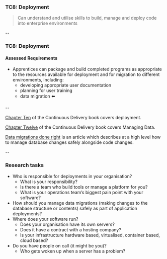 ### TC8: Deployment
 
> Can understand and utilise skills to build, manage and deploy code into enterprise environments

--

### TC8: Deployment
#### Assessed Requirements

+ Apprentices can package and build completed programs as appropriate to the resources available for deployment and for migration to different environments, including:
    + developing appropriate user documentation
    + planning for user training
    + data migration ⬅️

--

[Chapter Ten](https://learning.oreilly.com/library/view/continuous-delivery-reliable/9780321670250/ch10.html) of the Continuous Delivery book covers deployment.

[Chapter Twelve](https://learning.oreilly.com/library/view/Continuous+Delivery:+Reliable+Software+Releases+through+Build,+Test,+and+Deployment+Automation,+Video+Enhanced+Edition/9780321670250/ch12.html) of the Continuous Delivery book covers Managing Data. 

[Data migrations done right](https://www.brunton-spall.co.uk/post/2014/05/06/database-migrations-done-right/) is an article which describes at a high level how to manage database changes safely alongside code changes.

--

### Research tasks

* Who is responsible for deployments in your organisation?
    * What is your responsibility?
    * Is there a team who build tools or manage a platform for you?
    * What is your operations team’s biggest pain point with your software?
* How should you manage data migrations (making changes to the database structure or contents) safely as part of application deployments?
* Where does your software run?
    * Does your organisation have its own servers?
    * Does it have a contract with a hosting company?
    * Is your infrastructure hardware based, virtualised, container based, cloud based?
* Do you have people on call (it might be you)?
    * Who gets woken up when a server has a problem?
